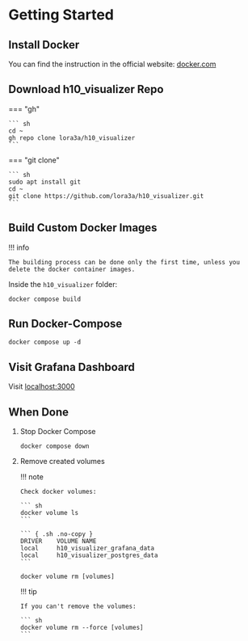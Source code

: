 # Getting Started

## Install Docker

You can find the instruction in the official website: [docker.com](https://docs.docker.com/get-docker/)

## Download h10_visualizer Repo

=== "gh"

    ``` sh
    cd ~
    gh repo clone lora3a/h10_visualizer
    ```

=== "git clone"

    ``` sh
    sudo apt install git
    cd ~
    git clone https://github.com/lora3a/h10_visualizer.git
    ```

## Build Custom Docker Images

!!! info

    The building process can be done only the first time, unless you delete the docker container images.

Inside the `h10_visualizer` folder:

```
docker compose build
```

## Run Docker-Compose

```
docker compose up -d
```

## Visit Grafana Dashboard

Visit [localhost:3000](http://localhost:3000)

## When Done

1.  Stop Docker Compose

    ```
    docker compose down
    ```

1.  Remove created volumes

    !!! note

        Check docker volumes:

        ``` sh
        docker volume ls
        ```

        ``` { .sh .no-copy }
        DRIVER    VOLUME NAME
        local     h10_visualizer_grafana_data
        local     h10_visualizer_postgres_data
        ```

    ```
    docker volume rm [volumes]
    ```

    !!! tip

        If you can't remove the volumes:

        ``` sh
        docker volume rm --force [volumes]
        ```
